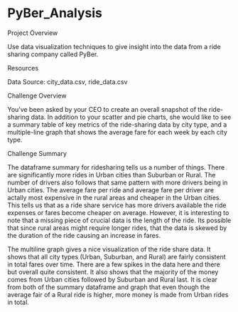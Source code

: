 # PyBer_Analysis

Project Overview

Use data visualization techniques to give insight into the data from a ride sharing company called PyBer.

Resources

Data Source: city_data.csv, ride_data.csv

Challenge Overview

You’ve been asked by your CEO to create an overall snapshot of the ride-sharing data. In addition to your scatter and pie charts, she would like to see a summary table of key metrics of the ride-sharing data by city type, and a multiple-line graph that shows the average fare for each week by each city type.

Challenge Summary

The dataframe summary for ridesharing tells us a number of things. There are significantly more rides in Urban cities than Suburban or Rural. The number of drivers also follows that same pattern with more drivers being in Urban cities. The average fare per ride and average fare per driver are actally most expensive in the rural areas and cheaper in the Urban cities. This tells us that as a ride share service has more drivers available the ride expenses or fares become cheaper on average. However, it is interesting to note that a missing piece of crucial data is the length of the ride. Its possible that since rural areas might require longer rides, that the data is skewed by the duration of the ride causing an increase in fares.

The multiline graph gives a nice visualization of the ride share data. It shows that all city types (Urban, Suburban, and Rural) are fairly consistent in total fares over time. There are a few spikes in the data here and there but overall quite consistent. It also shows that the majority of the money comes from Urban cities followed by Suburban and Rural last. It is clear from both of the summary dataframe and graph that even though the average fair of a Rural ride is higher, more money is made from Urban rides in total.